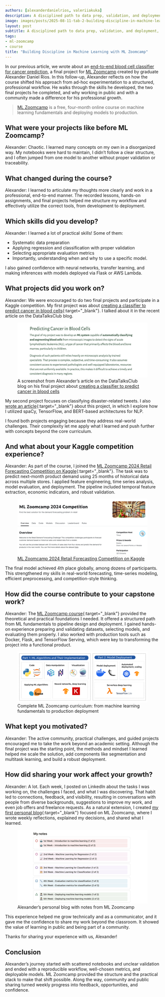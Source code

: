 ```yaml
---
authors: [alexanderdanielrios, valeriiakuka]
description: A disciplined path to data prep, validation, and deployment, plus how public sharing accelerated my skills, connections, and offers.
image: images/posts/2025-08-11-tab-2-building-discipline-in-machine-learning-with-ml-zoomcamp/cover.jpg
layout: post
subtitle: A disciplined path to data prep, validation, and deployment, plus how public sharing accelerated my skills, connections, and offers.
tags:
- ml-zoomcamp
- course
title: "Building Discipline in Machine Learning with ML Zoomcamp"
---
```


In our previous article, we wrote about an [end-to-end blood cell classifier for cancer prediction](https://datatalks.club/blog/how-to-build-blood-cell-classifier-for-cancer-prediction-case-study-from-ml-zoomcamp.html), a final project for [ML Zoomcamp](https://datatalks.club/blog/machine-learning-zoomcamp.html) created by graduate Alexander Daniel Rios. In this follow-up, Alexander reflects on how the course shifted his approach from ad-hoc experimentation to a structured, professional workflow. He walks through the skills he developed, the two final projects he completed, and why working in public and with a community made a difference for his professional growth.

> [ML Zoomcamp](https://datatalks.club/blog/machine-learning-zoomcamp.html) is a free, four-month online course on machine learning fundamentals and deploying models to production.

## What were your projects like before ML Zoomcamp?

Alexander: Chaotic. I learned many concepts on my own in a disorganized way. My notebooks were hard to maintain, I didn’t follow a clear structure, and I often jumped from one model to another without proper validation or traceability.

## What changed during the course?

Alexander: I learned to articulate my thoughts more clearly and work in a professional, end-to-end manner. The recorded lessons, hands-on assignments, and final projects helped me structure my workflow and effectively utilize the correct tools, from development to deployment.

## Which skills did you develop?

Alexander: I learned a lot of practical skills! Some of them:

- Systematic data preparation
- Applying regression and classification with proper validation
- Selecting appropriate evaluation metrics
- Importantly, understanding when and why to use a specific model.



I also gained confidence with neural networks, transfer learning, and making inferences with models deployed via Flask or AWS Lambda.

## What projects did you work on?

Alexander: We were encouraged to do two final projects and participate in a Kaggle competition. My first project was about [creating a classifier to predict cancer in blood cells](https://datatalks.club/blog/how-to-build-blood-cell-classifier-for-cancer-prediction-case-study-from-ml-zoomcamp.html){:target="_blank"}. I talked about it in the recent article on the DataTalksClub blog.

<figure>
<img src="/images/posts/2025-08-11-tab-2-building-discipline-in-machine-learning-with-ml-zoomcamp/image3.png"  />
<figcaption>A screenshot from Alexander’s article on the DataTalksClub blog on his final project about <a href="https://datatalks.club/blog/how-to-build-blood-cell-classifier-for-cancer-prediction-case-study-from-ml-zoomcamp.html">creating a classifier to predict cancer in blood cells</a></figcaption>
</figure>

My second project focuses on classifying disaster-related tweets. I also [wrote an article](https://www.notion.so/Natural-Language-Processing-using-spaCy-TensorFlow-and-BERT-model-architecture-1895067176b380d09484d4b0338b0c5e?pvs=21){:target="_blank"} about this project, in which I explore how I utilized spaCy, TensorFlow, and BERT-based architectures for NLP.

I found both projects engaging because they address real-world challenges. Their complexity let me apply what I learned and push further with concepts beyond the core curriculum.

## And what about your Kaggle competition experience?

Alexander: As part of the course, I joined the [ML Zoomcamp 2024 Retail Forecasting Competition on Kaggle](https://www.kaggle.com/competitions/ml-zoomcamp-2024-competition){:target="_blank"}. The task was to predict next-month product demand using 25 months of historical data across multiple stores. I applied feature engineering, time series analysis, model evaluation, and deployment. The pipeline included temporal feature extraction, economic indicators, and robust validation.

<figure>
<img src="/images/posts/2025-08-11-tab-2-building-discipline-in-machine-learning-with-ml-zoomcamp/image1.png"  />
<figcaption><a href="https://www.kaggle.com/competitions/ml-zoomcamp-2024-competition">ML Zoomcamp 2024 Retail Forecasting Competition on Kaggle</a></figcaption>
</figure>

The final model achieved 4th place globally, among dozens of participants. This strengthened my skills in real-world forecasting, time-series modeling, efficient preprocessing, and competition-style thinking.

## How did the course contribute to your capstone work?

Alexander: The [ML Zoomcamp course](https://datatalks.club/blog/machine-learning-zoomcamp.html){:target="_blank"} provided the theoretical and practical foundations I needed. It offered a structured path from ML fundamentals to pipeline design and deployment. I gained hands-on experience preparing and validating datasets, selecting models, and evaluating them properly. I also worked with production tools such as Docker, Flask, and TensorFlow Serving, which were key to transforming the project into a functional product.

<figure>
<img src="/images/posts/2025-08-11-tab-2-building-discipline-in-machine-learning-with-ml-zoomcamp/image2.png"  />
<figcaption>Complete ML Zoomcamp curriculum: from machine learning fundamentals to production deployment</figcaption>
</figure>

## What kept you motivated?

Alexander: The active community, practical challenges, and guided projects encouraged me to take the work beyond an academic setting. Although the final project was the starting point, the methods and mindset I learned helped me scale the solution, add components like segmentation and multitask learning, and build a robust deployment.

## How did sharing your work affect your growth?

Alexander: A lot. Each week, I posted on LinkedIn about the tasks I was working on, the challenges I faced, and what I was discovering. That habit led to connections, feedback, and visibility, resulting in conversations with people from diverse backgrounds, suggestions to improve my work, and even job offers and freelance requests. As a natural extension, I created [my first personal blog](https://www.notion.so/Machine-Learning-Notes-10d5067176b380cba9adff35f4a997a1?pvs=21){:target="_blank"} focused on ML Zoomcamp, where I wrote weekly reflections, explained my decisions, and shared what I learned.

<figure>
<img src="/images/posts/2025-08-11-tab-2-building-discipline-in-machine-learning-with-ml-zoomcamp/image4.png"  />
<figcaption>Alexander’s personal blog with notes from ML Zoomcamp</figcaption>
</figure>

This experience helped me grow technically and as a communicator, and it gave me the confidence to share my work beyond the classroom. It showed the value of learning in public and being part of a community.

Thanks for sharing your experience with us, Alexander!

## Conclusion

Alexander’s journey started with scattered notebooks and unclear validation and ended with a reproducible workflow, well-chosen metrics, and deployable models. ML Zoomcamp provided the structure and the practical stack to make that shift possible. Along the way, community and public sharing turned weekly progress into feedback, opportunities, and confidence.
